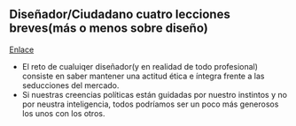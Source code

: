 ## Diseñador/Ciudadano cuatro lecciones breves(más o menos sobre diseño)

[Enlace](https://www.amazon.es/hagas-pensar-aproximación-usabilidad-Cuadernos/dp/8483222868)

-  El reto de cualuiqer diseñador(y en realidad de todo profesional) consiste en saber mantener una actitud ética e íntegra frente a las seducciones del mercado.    
- Si nuestras creencias políticas están guidadas por nuestro instintos y no por neustra inteligencia, todos podríamos ser un poco más generosos los unos con los otros.    
